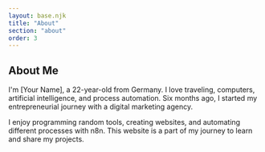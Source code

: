 ```yaml
---
layout: base.njk
title: "About"
section: "about"
order: 3
---
```

<section class="section" id="about">
    <div class="intro">
        <h1>About Me</h1>
        <p>I'm [Your Name], a 22-year-old from Germany. I love traveling, computers, artificial intelligence, and process automation. Six months ago, I started my entrepreneurial journey with a digital marketing agency.</p>
        <p>I enjoy programming random tools, creating websites, and automating different processes with n8n. This website is a part of my journey to learn and share my projects.</p>
    </div>
</section>
